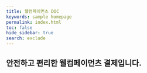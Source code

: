 ```yaml
---
title: 웰컴페이먼츠 DOC
keywords: sample homepage
permalink: index.html
toc: false
hide_sidebar: true
search: exclude
---
```


## 안전하고 편리한 웰컴페이먼츠 결제입니다.

